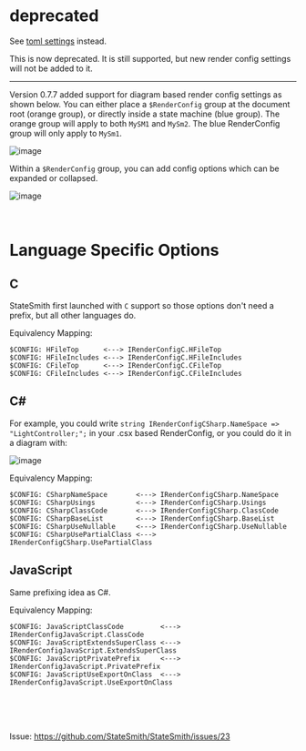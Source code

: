 # deprecated
See [toml settings](https://github.com/StateSmith/StateSmith/blob/main/docs/settings.md) instead.

This is now deprecated. It is still supported, but new render config settings will not be added to it.

---

Version 0.7.7 added support for diagram based render config settings as shown below. You can either place a `$RenderConfig` group at the document root (orange group), or directly inside a state machine (blue group). The orange group will apply to both `MySM1` and `MySm2`. The blue RenderConfig group will only apply to `MySm1`.

![image](https://user-images.githubusercontent.com/274012/216792278-cdd0763b-ce76-4a51-bde4-f40d655f1443.png)

Within a `$RenderConfig` group, you can add config options which can be expanded or collapsed.

![image](https://user-images.githubusercontent.com/274012/233734420-cd15eeb9-71f9-4091-b6e8-5de4af1fee2b.png)



<br>

# Language Specific Options

## C
StateSmith first launched with `C` support so those options don't need a prefix, but all other languages do.

Equivalency Mapping:
```
$CONFIG: HFileTop      <---> IRenderConfigC.HFileTop
$CONFIG: HFileIncludes <---> IRenderConfigC.HFileIncludes
$CONFIG: CFileTop      <---> IRenderConfigC.CFileTop
$CONFIG: CFileIncludes <---> IRenderConfigC.CFileIncludes
```

## C#
For example, you could write `string IRenderConfigCSharp.NameSpace => "LightController;";` in your .csx based RenderConfig, or you could do it in a diagram with:

![image](https://user-images.githubusercontent.com/274012/229974832-6e07eeb9-a723-4b35-bfc2-e98e37d44bde.png)

Equivalency Mapping:
```
$CONFIG: CSharpNameSpace       <---> IRenderConfigCSharp.NameSpace
$CONFIG: CSharpUsings          <---> IRenderConfigCSharp.Usings
$CONFIG: CSharpClassCode       <---> IRenderConfigCSharp.ClassCode
$CONFIG: CSharpBaseList        <---> IRenderConfigCSharp.BaseList
$CONFIG: CSharpUseNullable     <---> IRenderConfigCSharp.UseNullable
$CONFIG: CSharpUsePartialClass <---> IRenderConfigCSharp.UsePartialClass
```

## JavaScript
Same prefixing idea as C#.

Equivalency Mapping:
```
$CONFIG: JavaScriptClassCode         <---> IRenderConfigJavaScript.ClassCode
$CONFIG: JavaScriptExtendsSuperClass <---> IRenderConfigJavaScript.ExtendsSuperClass
$CONFIG: JavaScriptPrivatePrefix     <---> IRenderConfigJavaScript.PrivatePrefix
$CONFIG: JavaScriptUseExportOnClass  <---> IRenderConfigJavaScript.UseExportOnClass
```

<br>

<br/>
<br/>

Issue: https://github.com/StateSmith/StateSmith/issues/23
